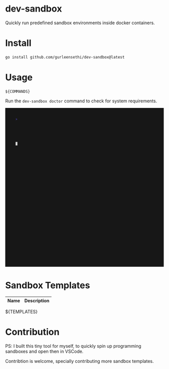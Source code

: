 # dev-sandbox

Quickly run predefined sandbox environments inside docker containers.

# Install

```bash
go install github.com/gurleensethi/dev-sandbox@latest
```

# Usage

```text
${COMMANDS}
```

Run the `dev-sandbox doctor` command to check for system requirements.

<img alt="Welcome to VHS" src="https://raw.githubusercontent.com/gurleensethi/dev-sandbox/main/out.gif" />

# Sandbox Templates

| Name | Description |
| ---- | ----------- |
${TEMPLATES}

# Contribution

PS: I built this tiny tool for myself, to quickly spin up programming sandboxes and open then in VSCode.

Contribtion is welcome, specially contributing more sandbox templates.
